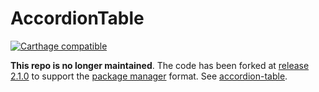 # AccordionTable

[![Carthage compatible](https://img.shields.io/badge/Carthage-compatible-4BC51D.svg?style=flat)](https://github.com/Carthage/Carthage)

**This repo is no longer maintained**. The code has been forked at [release 2.1.0](https://github.com/nashysolutions/AccordionTable/releases/tag/2.1.0) to support the [package manager](https://www.swift.org/package-manager/) format. See [accordion-table](https://github.com/nashysolutions/accordion-table.git).

